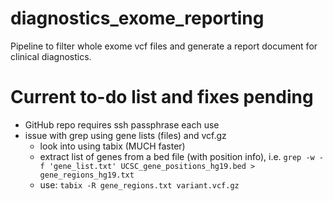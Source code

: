 # diagnostics_exome_reporting
Pipeline to filter whole exome vcf files and generate a report document for clinical diagnostics.

# Current to-do list and fixes pending

  - GitHub repo requires ssh passphrase each use
  - issue with grep using gene lists (files) and vcf.gz
    + look into using tabix (MUCH faster)
    + extract list of genes from a bed file (with position info), i.e. `grep -w -f 'gene_list.txt' UCSC_gene_positions_hg19.bed > gene_regions_hg19.txt`
    + use: `tabix -R gene_regions.txt variant.vcf.gz` 
